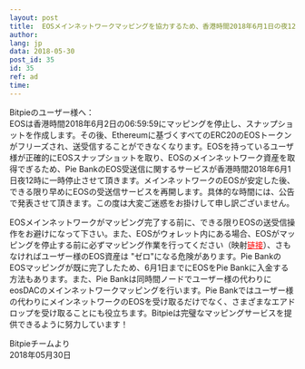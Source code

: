 ```yaml
---
layout: post
title:  EOSメインネットワークマッピングを協力するため、香港時間2018年6月1日の夜12時にBitpieがEOS関連の送受信サービスを一時停止させて頂きます
author: 
lang: jp
data: 2018-05-30
post_id: 35
id: 35
ref: ad
time: 
---
```



Bitpieのユーザー様へ：<br/>
EOSは香港時間2018年6月2日の06:59:59にマッピングを停止し、スナップショットを作成します。その後、Ethereumに基づくすべてのERC20のEOSトークンがフリーズされ、送受信することができなくなります。EOSを持っているユーザ様が正確的にEOSスナップショットを取り、EOSのメインネットワーク資産を取得でぎるため、Pie BankのEOS受送信に関するサービスが香港時間2018年6月1日夜12時に一時停止させて頂きます。メインネットワークのEOSが安定した後、できる限り早めにEOSの受送信サービスを再開します。具体的な時間には、公告で発表させて頂きます。この度は大変ご迷惑をお掛けして申し訳ございません。



EOSメインネットワークがマッピング完了する前に、できる限りEOSの送受信操作をお避けになって下さい。また、EOSがウォレット内にある場合、EOSがマッピングを停止する前に必ずマッピング作業を行ってください（映射<a href="http://docs.bitpie.com/en/latest/commonContract/index.html" target="_blank" style="color:red" >链接</a>）、さもなければユーザー様のEOS資産は "ゼロ"になる危険があります。Pie BankのEOSマッピングが既に完了したため、6月1日までにEOSをPie Bankに入金する方法もあります。また、Pie Bankは同時間ノードでユーザー様の代わりにeosDACのメインネットワークマッピングを行います。Pie Bankではユーザー様の代わりにメインネットワークのEOSを受け取るだけでなく、さまざまなエアドロップを受け取ることにも役立ちます。Bitpieは完璧なマッピングサービスを提供できるように努力しています！



Bitpieチームより<br/>
2018年05月30日


